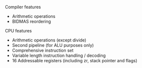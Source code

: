 Compiler features
- Arithmetic operations
- BIDMAS reordering

CPU features
- Arithmetic operations (except divide)
- Second pipeline (for ALU purposes only)
- Comprehensive instruction set
- Variable length instruction handling / decoding
- 16 Addressable registers (including zr, stack pointer and flags)
